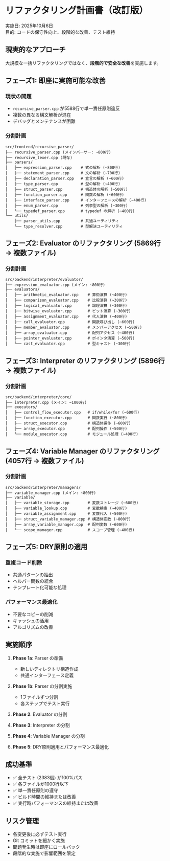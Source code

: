 # リファクタリング計画書（改訂版）

実施日: 2025年10月6日  
目的: コードの保守性向上、段階的な改善、テスト維持

## 現実的なアプローチ

大規模な一括リファクタリングではなく、**段階的で安全な改善**を実施します。

## フェーズ1: 即座に実施可能な改善

### 現状の問題
- `recursive_parser.cpp` が5588行で単一責任原則違反
- 複数の異なる構文解析が混在
- デバッグとメンテナンスが困難

### 分割計画

```
src/frontend/recursive_parser/
├── recursive_parser.cpp (メインパーサー: ~800行)
├── recursive_lexer.cpp (既存)
├── parsers/
│   ├── expression_parser.cpp    # 式の解析 (~800行)
│   ├── statement_parser.cpp     # 文の解析 (~700行)
│   ├── declaration_parser.cpp   # 宣言の解析 (~600行)
│   ├── type_parser.cpp          # 型の解析 (~400行)
│   ├── struct_parser.cpp        # 構造体の解析 (~500行)
│   ├── function_parser.cpp      # 関数の解析 (~600行)
│   ├── interface_parser.cpp     # インターフェースの解析 (~400行)
│   ├── enum_parser.cpp          # 列挙型の解析 (~300行)
│   └── typedef_parser.cpp       # typedef の解析 (~400行)
└── utils/
    ├── parser_utils.cpp         # 共通ユーティリティ
    └── type_resolver.cpp        # 型解決ユーティリティ
```

## フェーズ2: Evaluator のリファクタリング (5869行 → 複数ファイル)

### 分割計画

```
src/backend/interpreter/evaluator/
├── expression_evaluator.cpp (メイン: ~800行)
├── evaluators/
│   ├── arithmetic_evaluator.cpp    # 算術演算 (~400行)
│   ├── comparison_evaluator.cpp    # 比較演算 (~300行)
│   ├── logical_evaluator.cpp       # 論理演算 (~300行)
│   ├── bitwise_evaluator.cpp       # ビット演算 (~300行)
│   ├── assignment_evaluator.cpp    # 代入演算 (~400行)
│   ├── call_evaluator.cpp          # 関数呼び出し (~600行)
│   ├── member_evaluator.cpp        # メンバーアクセス (~500行)
│   ├── array_evaluator.cpp         # 配列アクセス (~400行)
│   ├── pointer_evaluator.cpp       # ポインタ演算 (~500行)
│   └── cast_evaluator.cpp          # 型キャスト (~300行)
```

## フェーズ3: Interpreter のリファクタリング (5896行 → 複数ファイル)

### 分割計画

```
src/backend/interpreter/core/
├── interpreter.cpp (メイン: ~1000行)
├── executors/
│   ├── control_flow_executor.cpp   # if/while/for (~600行)
│   ├── function_executor.cpp       # 関数実行 (~800行)
│   ├── struct_executor.cpp         # 構造体操作 (~600行)
│   ├── array_executor.cpp          # 配列操作 (~500行)
│   └── module_executor.cpp         # モジュール処理 (~400行)
```

## フェーズ4: Variable Manager のリファクタリング (4057行 → 複数ファイル)

### 分割計画

```
src/backend/interpreter/managers/
├── variable_manager.cpp (メイン: ~800行)
├── variable/
│   ├── variable_storage.cpp        # 変数ストレージ (~600行)
│   ├── variable_lookup.cpp         # 変数検索 (~400行)
│   ├── variable_assignment.cpp     # 変数代入 (~500行)
│   ├── struct_variable_manager.cpp # 構造体変数 (~800行)
│   ├── array_variable_manager.cpp  # 配列変数 (~600行)
│   └── scope_manager.cpp           # スコープ管理 (~400行)
```

## フェーズ5: DRY原則の適用

### 重複コード削除
- 共通パターンの抽出
- ヘルパー関数の統合
- テンプレート化可能な処理

### パフォーマンス最適化
- 不要なコピーの削減
- キャッシュの活用
- アルゴリズムの改善

## 実施順序

1. **Phase 1a**: Parser の準備
   - 新しいディレクトリ構造作成
   - 共通インターフェース定義

2. **Phase 1b**: Parser の分割実施
   - 1ファイルずつ分割
   - 各ステップでテスト実行

3. **Phase 2**: Evaluator の分割
4. **Phase 3**: Interpreter の分割
5. **Phase 4**: Variable Manager の分割
6. **Phase 5**: DRY原則適用とパフォーマンス最適化

## 成功基準

- ✅ 全テスト (2383個) が100%パス
- ✅ 各ファイルが1000行以下
- ✅ 単一責任原則の遵守
- ✅ ビルド時間の維持または改善
- ✅ 実行時パフォーマンスの維持または改善

## リスク管理

- 各変更後に必ずテスト実行
- Git コミットを細かく実施
- 問題発生時は即座にロールバック
- 段階的な実施で影響範囲を限定
